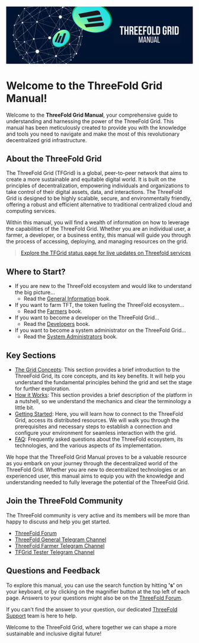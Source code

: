 ![header](../intro/img/intro_header.png)

# Welcome to the ThreeFold Grid Manual!

Welcome to the __ThreeFold Grid Manual__, your comprehensive guide to understanding and harnessing the power of the ThreeFold Grid. This manual has been meticulously created to provide you with the knowledge and tools you need to navigate and make the most of this revolutionary decentralized grid infrastructure.

## About the ThreeFold Grid

The ThreeFold Grid (TFGrid) is a global, peer-to-peer network that aims to create a more sustainable and equitable digital world. It is built on the principles of decentralization, empowering individuals and organizations to take control of their digital assets, data, and interactions. The ThreeFold Grid is designed to be highly scalable, secure, and environmentally friendly, offering a robust and efficient alternative to traditional centralized cloud and computing services.

Within this manual, you will find a wealth of information on how to leverage the capabilities of the ThreeFold Grid. Whether you are an individual user, a farmer, a developer, or a business entity, this manual will guide you through the process of accessing, deploying, and managing resources on the grid.

> [Explore the TFGrid status page for live updates on Threefold services](https://status.grid.tf)

## Where to Start?

* If you are new to the ThreeFold ecosystem and would like to understand the big picture...
  * Read the [General Information](../general/general.md) book.
* If you want to farm TFT, the token fueling the ThreeFold ecosystem...
  * Read the [Farmers](../farmers/farmers.md) book.
* If you want to become a developer on the ThreeFold Grid...
  * Read the [Developers](../developers/developers.md) book.
* If you want to become a system administrator on the ThreeFold Grid...
  * Read the [System Administrators](../system_administrators/system_administrators.md) book.

## Key Sections

- [The Grid Concepts](../concepts/concepts_readme.md): This section provides a brief introduction to the ThreeFold Grid, its core concepts, and its key benefits. It will help you understand the fundamental principles behind the grid and set the stage for further exploration.
- [How it Works](../intro/grid3_howitworks.md): This section provides a brief description of the platform in a nutshell, so we understand the mechanics and clear the terminology a little bit.
- [Getting Started](../getstarted/tfgrid3_getstarted.md): Here, you will learn how to connect to the ThreeFold Grid, access its distributed resources. We will walk you through the prerequisites and necessary steps to establish a connection and configure your environment for seamless interaction with the grid.
- [FAQ](../faq/faq.md): Frequently asked questions about the ThreeFold ecosystem, its technologies, and the various aspects of its implementation. 

We hope that the ThreeFold Grid Manual proves to be a valuable resource as you embark on your journey through the decentralized world of the ThreeFold Grid. Whether you are new to decentralized technologies or an experienced user, this manual aims to equip you with the knowledge and understanding needed to fully leverage the potential of the ThreeFold Grid.

## Join the ThreeFold Community

The ThreeFold community is very active and its members will be more than happy to discuss and help you get started.

* [ThreeFold Forum](https://forum.threefold.io/)
* [ThreeFold General Telegram Channel](https://t.me/threefold)
* [ThreeFold Farmer Telegram Channel](https://t.me/threefoldfarmers)
* [TFGrid Tester Telegram Channel](https://t.me/threefoldtesting)

## Questions and Feedback

To explore this manual, you can use the search function by hitting **'s'** on your keyboard, or by clicking on the magnifier button at the top left of each page. Answers to your questions might also be on the [ThreeFold Forum](https://forum.threefold.io/).

If you can't find the answer to your question, our dedicated [ThreeFold Support](https://threefoldfaq.crisp.help/en/) team is here to help.

Welcome to the ThreeFold Grid, where together we can shape a more sustainable and inclusive digital future!